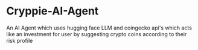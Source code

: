 # Cryppie-AI-Agent
An AI Agent which uses hugging face LLM and coingecko api's which acts like an investment for user by suggesting crypto coins according to their risk profile
